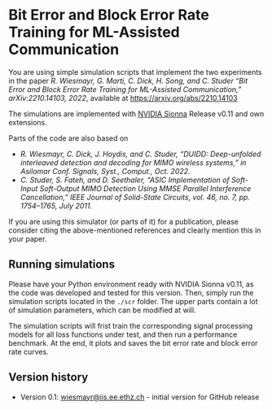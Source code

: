 # Bit Error and Block Error Rate Training for ML-Assisted Communication

You are using simple simulation scripts that implement the two experiments in the paper
*R. Wiesmayr, G. Marti, C. Dick, H. Song, and C. Studer
“Bit Error and Block Error Rate Training for ML-Assisted
Communication,” arXiv:2210.14103, 2022*, available at https://arxiv.org/abs/2210.14103

The simulations are implemented with [NVIDIA Sionna](https://github.com/NVlabs/sionna) Release v0.11 and own extensions.

Parts of the code are also based on
- *R. Wiesmayr, C. Dick, J. Hoydis, and C. Studer,
“DUIDD: Deep-unfolded interleaved detection and decoding
for MIMO wireless systems,” in Asilomar Conf.
Signals, Syst., Comput., Oct. 2022.*
- *C. Studer, S. Fateh, and D. Seethaler, “ASIC Implementation of Soft-Input Soft-Output MIMO Detection Using MMSE Parallel Interference
Cancellation,” IEEE Journal of Solid-State Circuits, vol. 46, no. 7, pp. 1754–1765, July 2011.*

If you are using this simulator (or parts of it) for a publication, please consider citing the above-mentioned references and clearly mention this in your paper.

## Running simulations
Please have your Python environment ready with NVIDIA Sionna v0.11, as the code was developed and tested for this version.
Then, simply run the simulation scripts located in the `./scr` folder.
The upper parts contain a lot of simulation parameters, which can be modified at will.

The simulation scripts will frist train the corresponding signal processing models for all loss functions under test,
and then run a performance benchmark. At the end, it plots and saves the bit error rate and block error rate curves.

## Version history

- Version 0.1: [wiesmayr@iis.ee.ethz.ch](wiesmayr@iis.ee.ethz.ch) - initial version for GitHub release